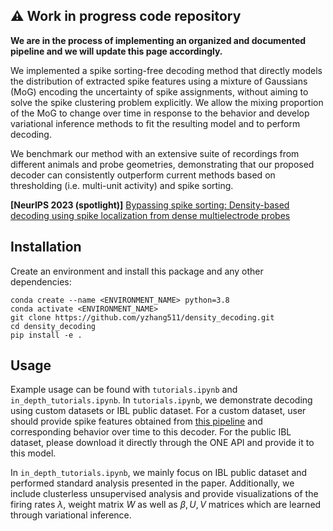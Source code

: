 
## ⚠️ Work in progress code repository

**We are in the process of implementing an organized and documented pipeline and we will update this page accordingly.**


We implemented a spike sorting-free decoding method that directly models the distribution of extracted spike features using a mixture of Gaussians (MoG) encoding the uncertainty of spike assignments, without aiming to solve the spike clustering problem explicitly. We allow the mixing proportion of the MoG to change over time in response to the behavior and develop variational inference methods to fit the resulting model and to perform decoding. 

We benchmark our method with an extensive suite of recordings from different animals and probe geometries, demonstrating that our proposed decoder can consistently outperform current methods based on thresholding (i.e. multi-unit activity) and spike sorting.

**[NeurIPS 2023 (spotlight)]** [Bypassing spike sorting: Density-based decoding using spike localization from dense multielectrode probes](https://www.biorxiv.org/content/10.1101/2023.09.21.558869v1)


## Installation
Create an environment and install this package and any other dependencies:
```
conda create --name <ENVIRONMENT_NAME> python=3.8
conda activate <ENVIRONMENT_NAME>
git clone https://github.com/yzhang511/density_decoding.git
cd density_decoding
pip install -e .
```

## Usage
Example usage can be found with `tutorials.ipynb` and `in_depth_tutorials.ipynb`. In `tutorials.ipynb`, we demonstrate decoding using custom datasets or IBL public dataset. For a custom dataset, user should provide spike features obtained from [this pipeline](https://github.com/int-brain-lab/spikes_localization_registration) and corresponding behavior over time to this decoder. For the public IBL dataset, please download it directly through the ONE API and provide it to this model. 

In `in_depth_tutorials.ipynb`, we mainly focus on IBL public dataset and performed standard analysis presented in the paper. Additionally, we include clusterless unsupervised analysis and provide visualizations of the firing rates $\lambda$, weight matrix $W$ as well as $\beta, U, V$ matrices which are learned through variational inference.
